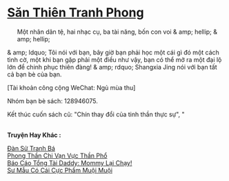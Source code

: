 <a href="https://truyentiki.com/san-thien-tranh-phong.33796/" title="Săn Thiên Tranh Phong"><h1>Săn Thiên Tranh Phong</h1></a><div style="display:table"><img align="right" style="float: left; padding: 10px;" src="https://truyentiki.com/images/story/200x260/33796.jpg" alt="">Một nhân dân tệ, hai nhạc cụ, ba tài năng, bốn con voi & amp; hellip; & amp; hellip; <p></p> & amp; ldquo; Tôi nói với bạn, bây giờ bạn phải học một cái gì đó một cách tình cờ, một khi bạn gặp phải một điều như vậy, bạn có thể mở ra một đại lộ lớn để chinh phục thiên đàng! & amp; rdquo; Shangxia Jing nói với bạn tất cả bạn bè của bạn. <p></p> [Tài khoản công cộng WeChat: Ngủ mùa thu] <p></p> Nhóm bạn bè sách: 128946075. <p></p> Kết thúc cuốn sách cũ: "Chín thay đổi của tinh thần thực sự", "</div><p><br><b>Truyện Hay Khác :</b></p><a href="https://truyentiki.com/dan-su-tranh-ba.33795/" alt="Đàn Sử Tranh Bá">Đàn Sử Tranh Bá</a><br/><a href="https://www.wattpad.com/story/228129158-phong-thn-chi-vn-vc-thn-ph" alt="Phong Thần Chi Vạn Vực Thần Phổ">Phong Thần Chi Vạn Vực Thần Phổ</a><br/><a href="https://github.com/nownovels/top500/tree/master/truyenhay/33892/" alt="Báo Cáo Tổng Tài Daddy: Mommy Lại Chạy!">Báo Cáo Tổng Tài Daddy: Mommy Lại Chạy!</a><br/><a href="https://www.plurk.com/p/nut3qu" alt="Sư Mẫu Có Cái Cực Phẩm Muội Muội">Sư Mẫu Có Cái Cực Phẩm Muội Muội</a><br/>
